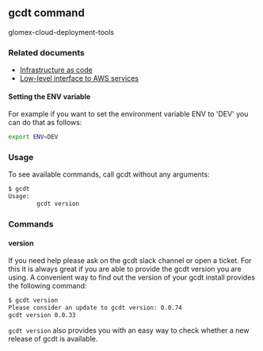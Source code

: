 ## gcdt command

glomex-cloud-deployment-tools


### Related documents

* [Infrastructure as code](https://martinfowler.com/bliki/InfrastructureAsCode.html)
* [Low-level interface to AWS services](http://botocore.readthedocs.io/en/latest/index.html)

#### Setting the ENV variable

For example if you want to set the environment variable ENV to 'DEV' you can do that as follows:

``` bash
export ENV=DEV
```

### Usage

To see available commands, call gcdt without any arguments:

```bash
$ gcdt
Usage:
        gcdt version
```

### Commands

#### version
If you need help please ask on the gcdt slack channel or open a ticket. For this it is always great if you are able to provide the gcdt version you are using.
A convenient way to find out the version of your gcdt install provides the following command:

```bash
$ gcdt version
Please consider an update to gcdt version: 0.0.74
gcdt version 0.0.33
```

`gcdt version` also provides you with an easy way to check whether a new release of gcdt is available.
